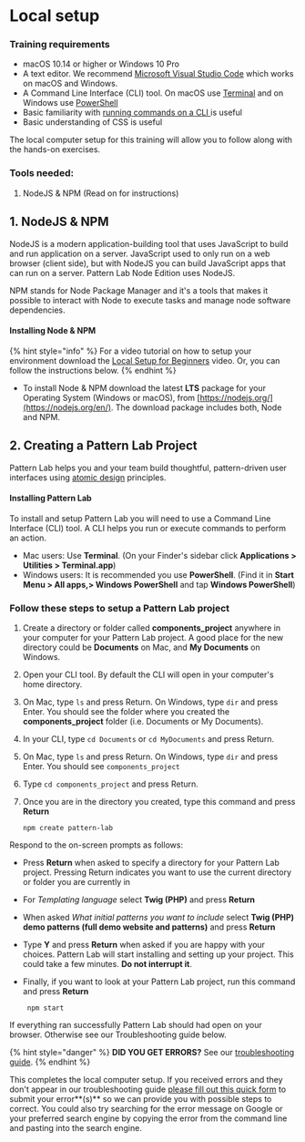 # Local setup

### Training requirements

* macOS 10.14 or higher or Windows 10 Pro
* A text editor.  We recommend [Microsoft Visual Studio Code](https://code.visualstudio.com/download) which works on macOS and Windows.
* A Command Line Interface \(CLI\) tool.  On macOS use [Terminal](https://www.youtube.com/watch?v=Jm8-UFf8IMg) and on Windows use [PowerShell](https://www.youtube.com/watch?v=VFuobJbbDtU)
* Basic familiarity with [running commands on a CLI ](https://www.hongkiat.com/blog/web-designers-essential-command-lines/)is useful
* Basic understanding of CSS is useful

The local computer setup for this training will allow you to follow along with the hands-on exercises.

### Tools needed:

1. NodeJS & NPM \(Read on for instructions\)

## 1. NodeJS & NPM

NodeJS is a modern application-building tool that uses JavaScript to build and run application on a server.  JavaScript used to only run on a web browser \(client side\), but with NodeJS you can build JavaScript apps that can run on a server.  Pattern Lab Node Edition uses NodeJS.

NPM stands for Node Package Manager and it's a tools that makes it possible to interact with Node to execute tasks and manage node software dependencies.

#### Installing Node & NPM

{% hint style="info" %}
For a video tutorial on how to setup your environment download the [Local Setup for Beginners](https://drive.google.com/drive/folders/1-gIa-bYV1LXhK6t51CWarrX-h1DUvzbO?usp=sharing) video. Or, you can follow the instructions below.
{% endhint %}

* To install Node & NPM download the latest **LTS** package for your Operating System \(Windows or macOS\), from [https://nodejs.org/](https://nodejs.org/en/).  The download package includes both, Node and NPM.

## 2. Creating a Pattern Lab Project

Pattern Lab helps you and your team build thoughtful, pattern-driven user interfaces using [atomic design](http://atomicdesign.bradfrost.com) principles.

#### Installing Pattern Lab

To install and setup Pattern Lab you will need to use a Command Line Interface \(CLI\) tool. A CLI helps you run or execute commands to perform an action.

* Mac users: Use **Terminal**. \(On your Finder's sidebar click **Applications &gt; Utilities &gt; Terminal.app**\)
* Windows users: It is recommended you use **PowerShell**. \(Find it in **Start Menu &gt; All apps,&gt; Windows PowerShell** and tap **Windows PowerShell**\)

### Follow these steps to setup a Pattern Lab project

1. Create a directory or folder called **components\_project** anywhere in your computer for your Pattern Lab project.  A good place for the new directory could be **Documents** on Mac, and **My Documents** on Windows.
2. Open your CLI tool. By default the CLI will open in your computer's home directory.
3. On Mac, type `ls` and press Return.  On Windows, type `dir` and press Enter.  You should see the folder where you created the **components\_project** folder \(i.e. Documents or My Documents\).
4. In your CLI, type `cd Documents` or `cd MyDocuments` and press Return.
5. On Mac, type `ls` and press Return.  On Windows, type `dir` and press Enter.  You should see `components_project`
6. Type `cd components_project` and press Return.
7. Once you are in the directory you created, type this command and press **Return**

   ```text
   npm create pattern-lab
   ```

Respond to the on-screen prompts as follows:

* Press **Return** when asked to specify a directory for your Pattern Lab project.  Pressing Return  indicates you want to use the current directory or folder you are currently in
* For _Templating language_ select **Twig \(PHP\)** and press  **Return**
* When asked _What initial patterns you want to include_ select **Twig \(PHP\) demo patterns \(full demo website and patterns\)** and press **Return**
* Type **Y** and press **Return** when asked if you are happy with your choices.  Pattern Lab will start  installing and setting up your project.  This could take a few minutes. **Do not interrupt it**.
* Finally, if you want to look at your Pattern Lab project, run this command and press **Return**

  ```text
   npm start
  ```

If everything ran successfully Pattern Lab should had open on your browser.  Otherwise see our Troubleshooting guide below.

{% hint style="danger" %}
**DID YOU GET ERRORS?**  See our [troubleshooting guide](https://docs.google.com/document/d/1BU5C4jFcUKo2r-YCwT0UH-s4Rfb95KvEnHxCzfnMVF8/edit#).
{% endhint %}

This completes the local computer setup. If you received errors and they don't appear in our troubleshooting guide [please fill out this quick form](https://forms.gle/Xt4aYbCWCrK1zH65A) to submit your error**\(s\)** so we can provide you with possible steps to correct.  You could also try searching for the error message on Google or your preferred search engine by copying the error from the command line and pasting into the search engine.

